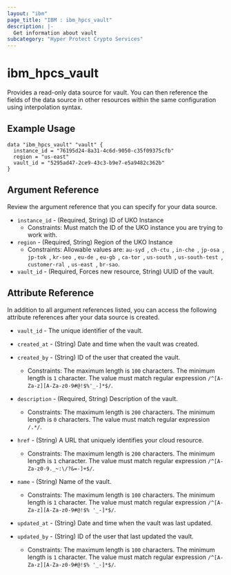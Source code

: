```yaml
---
layout: "ibm"
page_title: "IBM : ibm_hpcs_vault"
description: |-
  Get information about vault
subcategory: "Hyper Protect Crypto Services"
---
```


# ibm_hpcs_vault

Provides a read-only data source for vault. You can then reference the fields of the data source in other resources within the same configuration using interpolation syntax.

## Example Usage

```hcl
data "ibm_hpcs_vault" "vault" {
  instance_id = "76195d24-8a31-4c6d-9050-c35f09375cfb"
  region = "us-east"
  vault_id = "5295ad47-2ce9-43c3-b9e7-e5a9482c362b"
}
```

## Argument Reference

Review the argument reference that you can specify for your data source.

* `instance_id` - (Required, String) ID of UKO Instance
  * Constraints: Must match the ID of the UKO instance you are trying to work with.
* `region` - (Required, String) Region of the UKO Instance
  * Constraints: Allowable values are: `au-syd `, `ch-ctu `, `in-che `, `jp-osa `, `jp-tok `, `kr-seo `, `eu-de `, `eu-gb `, `ca-tor `, `us-south `, `us-south-test `, `customer-ral `, `us-east `, `br-sao`.
* `vault_id` - (Required, Forces new resource, String) UUID of the vault.

## Attribute Reference

In addition to all argument references listed, you can access the following attribute references after your data source is created.

* `vault_id` - The unique identifier of the vault.
* `created_at` - (String) Date and time when the vault was created.

* `created_by` - (String) ID of the user that created the vault.
  * Constraints: The maximum length is `100` characters. The minimum length is `1` character. The value must match regular expression `/^[A-Za-z][A-Za-z0-9#@!$%'_-]*$/`.

* `description` - (Required, String) Description of the vault.
  * Constraints: The maximum length is `200` characters. The minimum length is `0` characters. The value must match regular expression `/.*/`.

* `href` - (String) A URL that uniquely identifies your cloud resource.
  * Constraints: The maximum length is `200` characters. The minimum length is `1` character. The value must match regular expression `/^[A-Za-z0-9._~:\/?&=-]+$/`.

* `name` - (String) Name of the vault.
  * Constraints: The maximum length is `100` characters. The minimum length is `1` character. The value must match regular expression `/^[A-Za-z][A-Za-z0-9#@!$% '_-]*$/`.

* `updated_at` - (String) Date and time when the vault was last updated.

* `updated_by` - (String) ID of the user that last updated the vault.
  * Constraints: The maximum length is `100` characters. The minimum length is `1` character. The value must match regular expression `/^[A-Za-z][A-Za-z0-9#@!$% '_-]*$/`.

